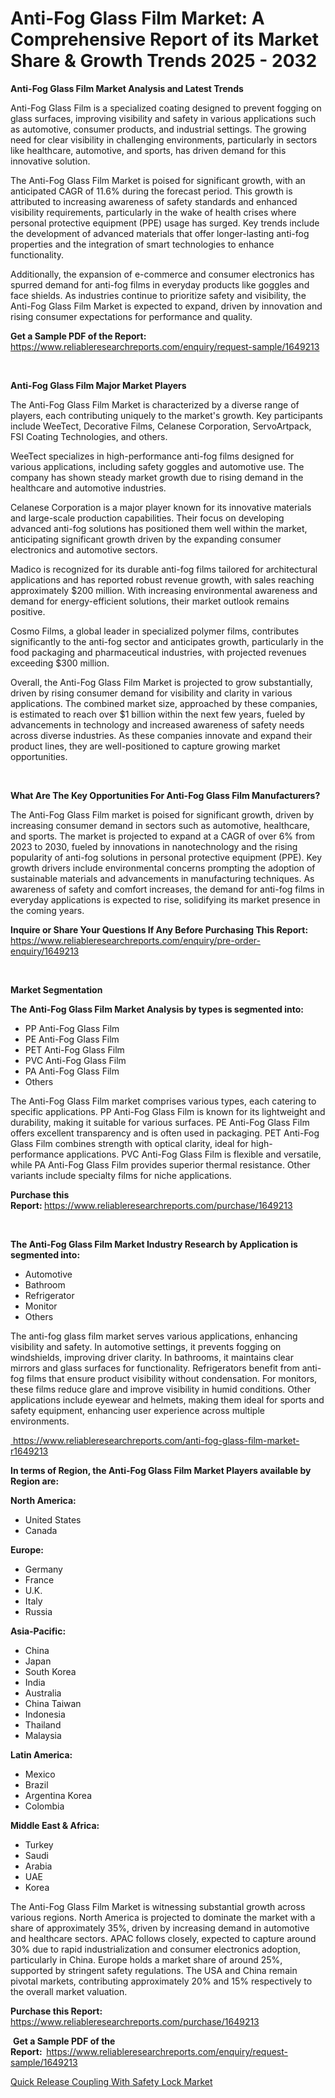 <p><h1>Anti-Fog Glass Film Market: A Comprehensive Report of its Market Share & Growth Trends 2025 - 2032</h1></p><p><strong>Anti-Fog Glass Film Market Analysis and Latest Trends</strong></p>
<p><p>Anti-Fog Glass Film is a specialized coating designed to prevent fogging on glass surfaces, improving visibility and safety in various applications such as automotive, consumer products, and industrial settings. The growing need for clear visibility in challenging environments, particularly in sectors like healthcare, automotive, and sports, has driven demand for this innovative solution. </p><p>The Anti-Fog Glass Film Market is poised for significant growth, with an anticipated CAGR of 11.6% during the forecast period. This growth is attributed to increasing awareness of safety standards and enhanced visibility requirements, particularly in the wake of health crises where personal protective equipment (PPE) usage has surged. Key trends include the development of advanced materials that offer longer-lasting anti-fog properties and the integration of smart technologies to enhance functionality. </p><p>Additionally, the expansion of e-commerce and consumer electronics has spurred demand for anti-fog films in everyday products like goggles and face shields. As industries continue to prioritize safety and visibility, the Anti-Fog Glass Film Market is expected to expand, driven by innovation and rising consumer expectations for performance and quality.</p></p>
<p><strong>Get a Sample PDF of the Report:&nbsp;</strong> <a href="https://www.reliableresearchreports.com/enquiry/request-sample/1649213?utm_campaign=2738&utm_medium=2&utm_source=Github&utm_content=ia&utm_term=26032025&utm_id=anti-fog-glass-film">https://www.reliableresearchreports.com/enquiry/request-sample/1649213</a></p>
<p>&nbsp;</p>
<p><strong>Anti-Fog Glass Film Major Market Players</strong></p>
<p><p>The Anti-Fog Glass Film Market is characterized by a diverse range of players, each contributing uniquely to the market's growth. Key participants include WeeTect, Decorative Films, Celanese Corporation, ServoArtpack, FSI Coating Technologies, and others.</p><p>WeeTect specializes in high-performance anti-fog films designed for various applications, including safety goggles and automotive use. The company has shown steady market growth due to rising demand in the healthcare and automotive industries. </p><p>Celanese Corporation is a major player known for its innovative materials and large-scale production capabilities. Their focus on developing advanced anti-fog solutions has positioned them well within the market, anticipating significant growth driven by the expanding consumer electronics and automotive sectors.</p><p>Madico is recognized for its durable anti-fog films tailored for architectural applications and has reported robust revenue growth, with sales reaching approximately $200 million. With increasing environmental awareness and demand for energy-efficient solutions, their market outlook remains positive.</p><p>Cosmo Films, a global leader in specialized polymer films, contributes significantly to the anti-fog sector and anticipates growth, particularly in the food packaging and pharmaceutical industries, with projected revenues exceeding $300 million.</p><p>Overall, the Anti-Fog Glass Film Market is projected to grow substantially, driven by rising consumer demand for visibility and clarity in various applications. The combined market size, approached by these companies, is estimated to reach over $1 billion within the next few years, fueled by advancements in technology and increased awareness of safety needs across diverse industries. As these companies innovate and expand their product lines, they are well-positioned to capture growing market opportunities.</p></p>
<p>&nbsp;</p>
<p><strong>What Are The Key Opportunities For Anti-Fog Glass Film Manufacturers?</strong></p>
<p><p>The Anti-Fog Glass Film market is poised for significant growth, driven by increasing consumer demand in sectors such as automotive, healthcare, and sports. The market is projected to expand at a CAGR of over 6% from 2023 to 2030, fueled by innovations in nanotechnology and the rising popularity of anti-fog solutions in personal protective equipment (PPE). Key growth drivers include environmental concerns prompting the adoption of sustainable materials and advancements in manufacturing techniques. As awareness of safety and comfort increases, the demand for anti-fog films in everyday applications is expected to rise, solidifying its market presence in the coming years.</p></p>
<p><strong>Inquire or Share Your Questions If Any Before Purchasing This Report:</strong> <a href="https://www.reliableresearchreports.com/enquiry/pre-order-enquiry/1649213?utm_campaign=2738&utm_medium=2&utm_source=Github&utm_content=ia&utm_term=26032025&utm_id=anti-fog-glass-film">https://www.reliableresearchreports.com/enquiry/pre-order-enquiry/1649213</a></p>
<p>&nbsp;</p>
<p><strong>Market Segmentation</strong></p>
<p><strong>The Anti-Fog Glass Film Market Analysis by types is segmented into:</strong></p>
<p><ul><li>PP Anti-Fog Glass Film</li><li>PE Anti-Fog Glass Film</li><li>PET Anti-Fog Glass Film</li><li>PVC Anti-Fog Glass Film</li><li>PA Anti-Fog Glass Film</li><li>Others</li></ul></p>
<p><p>The Anti-Fog Glass Film market comprises various types, each catering to specific applications. PP Anti-Fog Glass Film is known for its lightweight and durability, making it suitable for various surfaces. PE Anti-Fog Glass Film offers excellent transparency and is often used in packaging. PET Anti-Fog Glass Film combines strength with optical clarity, ideal for high-performance applications. PVC Anti-Fog Glass Film is flexible and versatile, while PA Anti-Fog Glass Film provides superior thermal resistance. Other variants include specialty films for niche applications.</p></p>
<p><strong>Purchase this Report:&nbsp;</strong><a href="https://www.reliableresearchreports.com/purchase/1649213?utm_campaign=2738&utm_medium=2&utm_source=Github&utm_content=ia&utm_term=26032025&utm_id=anti-fog-glass-film">https://www.reliableresearchreports.com/purchase/1649213</a></p>
<p>&nbsp;</p>
<p><strong>The Anti-Fog Glass Film Market Industry Research by Application is segmented into:</strong></p>
<p><ul><li>Automotive</li><li>Bathroom</li><li>Refrigerator</li><li>Monitor</li><li>Others</li></ul></p>
<p><p>The anti-fog glass film market serves various applications, enhancing visibility and safety. In automotive settings, it prevents fogging on windshields, improving driver clarity. In bathrooms, it maintains clear mirrors and glass surfaces for functionality. Refrigerators benefit from anti-fog films that ensure product visibility without condensation. For monitors, these films reduce glare and improve visibility in humid conditions. Other applications include eyewear and helmets, making them ideal for sports and safety equipment, enhancing user experience across multiple environments.</p></p>
<p><a href="https://www.reliableresearchreports.com/anti-fog-glass-film-market-r1649213?utm_campaign=2738&utm_medium=2&utm_source=Github&utm_content=ia&utm_term=26032025&utm_id=anti-fog-glass-film">&nbsp;https://www.reliableresearchreports.com/anti-fog-glass-film-market-r1649213</a></p>
<p><strong>In terms of Region, the Anti-Fog Glass Film Market Players available by Region are:</strong></p>
<p>
    <p> <strong> North America: </strong>
        <ul>
            <li>United States</li>
            <li>Canada</li>
        </ul>
        </p> 
    <p> <strong> Europe: </strong>
        <ul>
            <li>Germany</li>
            <li>France</li>
            <li>U.K.</li>
            <li>Italy</li>
            <li>Russia</li>
        </ul>
        </p> 
    <p> <strong> Asia-Pacific: </strong>
        <ul>
            <li>China</li>
            <li>Japan</li>
            <li>South Korea</li>
            <li>India</li>
            <li>Australia</li>
            <li>China Taiwan</li>
            <li>Indonesia</li>
            <li>Thailand</li>
            <li>Malaysia</li>
        </ul>
        </p> 
    <p> <strong> Latin America: </strong>
        <ul>
            <li>Mexico</li>
            <li>Brazil</li>
            <li>Argentina Korea</li>
            <li>Colombia</li>
        </ul>
        </p> 
    <p> <strong> Middle East & Africa: </strong>
        <ul>
            <li>Turkey</li>
            <li>Saudi</li>
            <li>Arabia</li>
            <li>UAE</li>
            <li>Korea</li>
        </ul>
    </p>
    </p>
<p><p>The Anti-Fog Glass Film Market is witnessing substantial growth across various regions. North America is projected to dominate the market with a share of approximately 35%, driven by increasing demand in automotive and healthcare sectors. APAC follows closely, expected to capture around 30% due to rapid industrialization and consumer electronics adoption, particularly in China. Europe holds a market share of around 25%, supported by stringent safety regulations. The USA and China remain pivotal markets, contributing approximately 20% and 15% respectively to the overall market valuation.</p></p>
<p><strong>Purchase this Report: </strong><a href="https://www.reliableresearchreports.com/purchase/1649213?utm_campaign=2738&utm_medium=2&utm_source=Github&utm_content=ia&utm_term=26032025&utm_id=anti-fog-glass-film">https://www.reliableresearchreports.com/purchase/1649213</a></p>
<p>&nbsp;<strong>Get a Sample PDF of the Report:&nbsp;&nbsp;</strong><a href="https://www.reliableresearchreports.com/enquiry/request-sample/1649213?utm_campaign=2738&utm_medium=2&utm_source=Github&utm_content=ia&utm_term=26032025&utm_id=anti-fog-glass-film">https://www.reliableresearchreports.com/enquiry/request-sample/1649213</a></p>
<p><strong></strong></p>
<p><p><a href="https://github.com/penglatilles/Market-Research-Report-List-1/blob/main/quick-release-coupling-with-safety-lock-market.md?utm_campaign=2738&utm_medium=2&utm_source=Github&utm_content=ia&utm_term=26032025&utm_id=anti-fog-glass-film">Quick Release Coupling With Safety Lock Market</a></p></p>